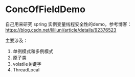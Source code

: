 # ConcOfFieldDemo
自己用来研究 spring 实例变量线程安全性的demo，参考博客：https://blog.csdn.net/lililuni/article/details/92376523

主要涉及：
1. 单例模式和多例模式
2. 原子类
3. volatile关键字
4. ThreadLocal
